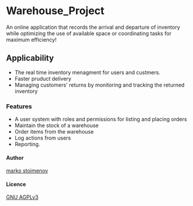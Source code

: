 # Warehouse_Project

An online application that records the arrival and departure of inventory while optimizing the use of available space or coordinating tasks for maximum efficiency!

## Applicability 

- The real time inventory menagment for users and custmers.
- Faster pruduct delivery
- Managing customers' returns by monitoring and tracking the returned inventory

### Features

- A user system with roles and permissions for listing and placing orders
- Maintain the stock of a warehouse
- Order items from the warehouse
- Log actions from users
- Reporting.

#### Author 
[marko stoimenov](https://github.com/markostoimenov)

#### Licence
[GNU AGPLv3](https://www.gnu.org/licenses/)
